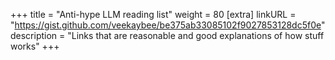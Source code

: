 +++
title = "Anti-hype LLM reading list"
weight = 80
[extra]
linkURL = "https://gist.github.com/veekaybee/be375ab33085102f9027853128dc5f0e"
description = "Links that are reasonable and good explanations of how stuff works"
+++